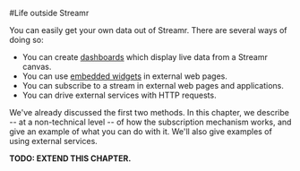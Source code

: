 #Life outside Streamr

You can easily get your own data out of Streamr. There are several ways of doing so:

- You can create [dashboards](#dashboards) which display live data from  a Streamr canvas.
- You can use [embedded widgets](#embeddedwidgets) in external web pages.
- You can subscribe to a stream in external web pages and applications.
- You can drive external services with HTTP requests.

We've already discussed the first two methods. In this chapter, we describe -- at a non-technical level -- of how the subscription mechanism works, and give an example of what you can do with it. We'll also give examples of using external services.

**TODO: EXTEND THIS CHAPTER.**
